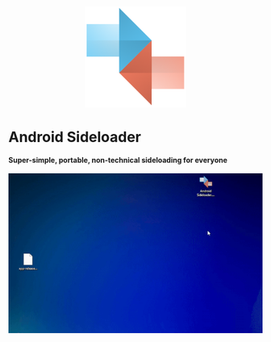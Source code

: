 <p align="center">
<img src="assets/icon.png" alt="App Screenshot" width="200"/>

# Android Sideloader

</p>

#### Super-simple, portable, non-technical sideloading for everyone

<img src="docs/videos/demo.gif" alt="App Screenshot" width="800"/>
